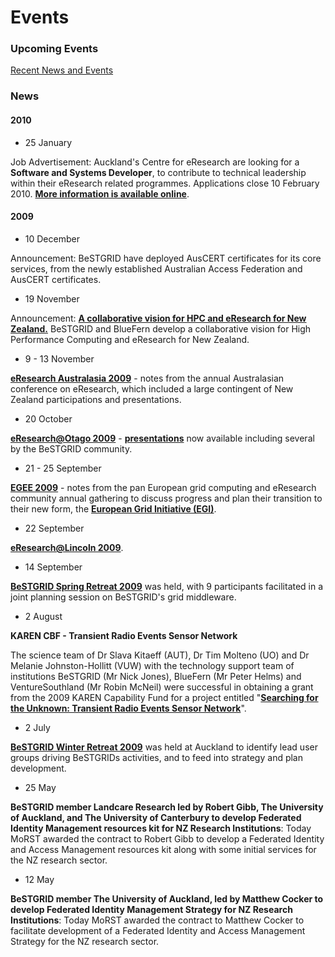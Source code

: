# Events

### Upcoming Events

[Recent News and Events](recent-news-and-events.md)

### News

#### 2010

- 25 January

Job Advertisement: Auckland's Centre for eResearch are looking for a **Software and Systems Developer**, to contribute to technical leadership within their eResearch related programmes. Applications close 10 February 2010. **[More information is available online](http://tr.im/Lu80)**.

#### 2009

- 10 December

Announcement: BeSTGRID have deployed AusCERT certificates for its core services, from the newly established Australian Access Federation and AusCERT certificates.
- 19 November

Announcement: **[A collaborative vision for HPC and eResearch for New Zealand.](http://wiki.auckland.ac.nz/display/BeSTGRID/2009/11/19/A+collaborative+vision+for+HPC+and+eResearch+for+New+Zealand)** BeSTGRID and BlueFern develop a collaborative vision for High Performance Computing and eResearch for New Zealand.
- 9 - 13 November

**[eResearch Australasia 2009](http://wiki.auckland.ac.nz/display/CERES/eResearch+Australasia+2009)** - notes from the annual Australasian conference on eResearch, which included a large contingent of New Zealand participations and presentations.
- 20 October

**[eResearch@Otago 2009](http://extreme.otago.ac.nz/ocs/index.php/eResearch/er09/)** - **[presentations](http://extreme.otago.ac.nz/ocs/index.php/eResearch/er09/schedConf/presentations)** now available including several by the BeSTGRID community.
- 21 - 25 September

**[EGEE 2009](https://wiki.auckland.ac.nz/display/CERES/EGEE+2009)** - notes from the pan European grid computing and eResearch community annual gathering to discuss progress and plan their transition to their new form, the **[European Grid Initiative (EGI)](http://knowledge.eu-egi.eu/)**.
- 22 September

**[eResearch@Lincoln 2009](http://reannz.co.nz/eresearch-lincoln/)**.
- 14 September

**[BeSTGRID Spring Retreat 2009](http://wiki.auckland.ac.nz/display/BeSTGRID/2009/09/15/Spring+Retreat+2009)** was held, with 9 participants facilitated in a joint planning session on BeSTGRID's grid middleware.
- 2 August

**KAREN CBF - Transient Radio Events Sensor Network**

The science team of Dr Slava Kitaeff (AUT), Dr Tim Molteno (UO) and Dr Melanie Johnston-Hollitt (VUW) with the technology support team of institutions BeSTGRID (Mr Nick Jones), BlueFern (Mr Peter Helms) and VentureSouthland (Mr Robin McNeil) were successful in obtaining a grant from the 2009 KAREN Capability Fund for a project entitled "**[Searching for the Unknown: Transient Radio Events Sensor Network](http://www.ska.ac.nz/news/karen-capability-fund-success)**".
- 2 July

**[BeSTGRID Winter Retreat 2009](http://wiki.auckland.ac.nz/display/BeSTGRID/2009/07/02/Winter+Retreat+2009)** was held at Auckland to identify lead user groups driving BeSTGRIDs activities, and to feed into strategy and plan development.
- 25 May

**BeSTGRID member Landcare Research led by Robert Gibb, The University of Auckland, and The University of Canterbury to develop Federated Identity Management resources kit for NZ Research Institutions**: Today MoRST awarded the contract to Robert Gibb to develop a Federated Identity and Access Management resources kit along with some initial services for the NZ research sector.
- 12 May

**BeSTGRID member The University of Auckland, led by Matthew Cocker to develop Federated Identity Management Strategy for NZ Research Institutions**: Today MoRST awarded the contract to Matthew Cocker to facilitate development of a Federated Identity and Access Management Strategy for the NZ research sector.
